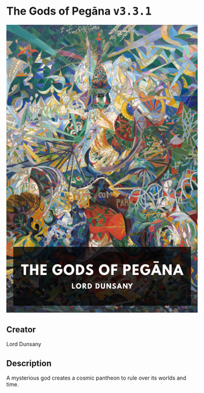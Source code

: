 
# The Gods of Pegāna <kbd>v3.3.1</kbd>

<center>
  <img src="./cover-1024.jpg"/>
</center>

## Creator
Lord Dunsany

## Description
A mysterious god creates a cosmic pantheon to rule over its worlds and time.
